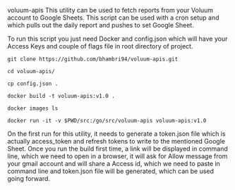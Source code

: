 voluum-apis
This utility can be used to fetch reports from your Voluum account to Google Sheets. 
This script can be used with a cron setup and which pulls out the daily report and pushes to set Google Sheet.

To run this script you just need Docker and config.json which will have your Access Keys and couple of flags file in root directory of project.

```
git clone https://github.com/bhambri94/voluum-apis.git

cd voluum-apis/

cp config.json .

docker build -t voluum-apis:v1.0 .

docker images ls

docker run -it -v $PWD/src:/go/src/voluum-apis voluum-apis:v1.0

```

On the first run for this utility, it needs to generate a token.json file which is actually access_token and refresh tokens to write to the mentioned Google Sheet. 
Once you run the build first time, a link will be displayed in command line, which we need to open in a browser, it will ask for Allow message from your gmail account and will share a 
Access id, which we need to paste in command line and token.json file will be generated, which can be used going forward.
